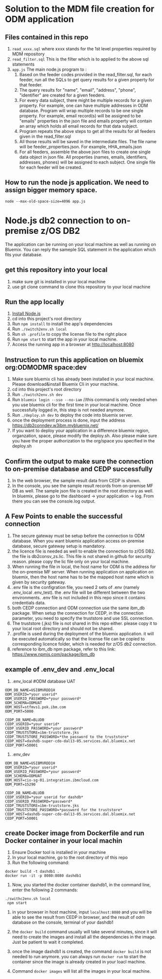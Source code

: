 # Solution to the MDM file creation for ODM application

## Files contained in this repo
1. `read_xxxx.sql`  where xxxx stands for the 1st level properties required by MDM repository
1. `read_filter.sql` This is the filter which is to applied to the above sql statements
1. `app.js`  The main node.js program to :
    1.  Based on the feeder codes provided in the read_filter.sql, for each feeder, run all the SQLs to get query results for a given property for that feeder.    
    1.  The query results for "name", "email", "address", "phone", "identifier" are created for a given feeders. 
    1.  For every data subject, there might be multiple records for a given property. For example, one can have multiple addresses in ODM database. Program will wrap multiple records to be one single property. For example, email record(s) will be  assigned to be "emails" properties in the json file and emails property will contain an array which holds all email records for that data subject.
    1.  Program repeats the above steps to get all the results for all feeders given in the read_filter.sql
    1.  All those results will be saved in the intermediate files. The file name will be feeder_properties.json. For example, HHA_emails.json
    1.  For all feeders, assemble the above json files to create one single data object in json file. All properties (names, emails, identifiers, addresses, phones) will be assigned to each subject. One single file for each feeder will be created. 
 
 
 ## How to run the node js application. We need to assign bigger memory space. 
 
`node --max-old-space-size=4096 app.js`

# Node.js db2 connection to on-premise z/OS DB2

The application can be running on your local machine as well as running on Bluemix. 
You can reply the sameple SQL statement in the application which fits your database.

## get this repository into your local
1. make sure git is installed in your local machine
1. use git clone command to clone this repository to your local machine

## Run the app locally

1. [Install Node.js][]
1. cd into this project's root directory
1. Run `npm install` to install the app's dependencies
1. Run `./switch2env.sh local`
1. Run `sh .profile` to copy the license file to the right place
1. Run `npm start` to start the app in your local machine.
1. Access the running app in a browser at <http://localhost:8080>

[Install Node.js]: https://nodejs.org/en/download/

## Instruction to run this application on bluemix org:ODMODMR space:dev
1. Make sure bluemix cli has already been installed in your local machine. Please download&install Bluemix Cli in your machine. 
1. cd into this project's root directory
1. Run `./switch2env.sh dev`
1. Run `bluemix login --sso --no-iam`  //this command is only needed when you use bluemix cli for the first time in your local machine. Once successfully logged in, this step is not needed anymore. 
1. Run `./deploy.sh dev` to deploy the code into bluemix server. 
1. once the deployment process is done, input the address https://db2conndev.w3ibm.mybluemix.net/
1. If you want to deploy your application in a difference bluemix region, organzation, space, please modify the deploy.sh. Also please make sure you have the proper authorization to the org/space you specified in the deploy.sh 

## Confirm the output to make sure the connection to on-premise database and CEDP successfully
1. In the web browser, the sample result data from CEDP is shown. 
1. In the console, you see the sample result records from on-premise MF DB as well. The sample json file is created in the root directory as well. In bluemix, please go to the dashboard -> your application -> log. From there you can see the console.log output.  

## A Few Points to enable the successful connection
1. The secure gateway must be setup before the connection to ODM database. When you want bluemix application access on-premise database, secure gateway setup is mandatory. 
1. the licence file is needed as well to enable the connection to z/OS DB2. the file is db2consv_zs.lic. This file is not shared in github for security reason. please copy the lic file only on your local machine. 
1. When running the file in local, the host name for ODM is the address for the on-premise MF server. When running application on application on bluemix, then the host name has to be the mapped host name which is given by security gateway. 
1. .env file is the configration file, you need 2 sets of .env (namely .env_local .env_test). the .env file will be different between the two environments. .env file is not included in this repo since it contains credentials data. 
1. both CEDP connection and ODM connection use the same ibm_db package. When setup the connection for CEDP, in the connection parameter, you need to specify the truststore and use SSL connection. 
1. The truststore (.jks) file is not shared in this repo either. please copy it to your local root directory and should not be shared.
1. .profile is used during the deployment of the bluemix application. it will be executed automatically so that the license file can be copied to corresponding licence folder, which is needed for z/OS db2 connection. 
1. reference to ibm_db npm package, refer to this link: https://www.npmjs.com/package/ibm_db

## example of .env_dev and .env_local

1. .env_local
#ODM database UAT
```
ODM_DB_NAME=USIBMVRDD1H
ODM_USERID=*your userid*
ODM_USERID_PASSWORD=*your password*
ODM_SCHEMA=ODMUAT
ODM_HOST=stfmvs1.pok.ibm.com
ODM_PORT=5000

CEDP_DB_NAME=BLUDB
CEDP_USERID=*your userid*
CEDP_USERID_PASSWORD=*your password*
CEDP_TRUSTSTORE=ibm-truststore.jks
CEDP_TRUSTSTORE_PASSWORD=*the password to the truststore*
CEDP_HOST=dashdb-super-cdo-dal13-05.services.dal.bluemix.net
CEDP_PORT=50001
```

1. .env_dev
```
ODM_DB_NAME=USIBMVRDD1H
ODM_USERID=*your userid*
ODM_USERID_PASSWORD=*your password*
ODM_SCHEMA=ODMUAT
ODM_HOST=cio-sg-01.integration.ibmcloud.com
ODM_PORT=15290

CEDP_DB_NAME=BLUDB
CEDP_USERID=*your userid for dashdb*
CEDP_USERID_PASSWORD=*password*
CEDP_TRUSTSTORE=ibm-truststore.jks
CEDP_TRUSTSTORE_PASSWORD=*password for the truststore*
CEDP_HOST=dashdb-super-cdo-dal13-05.services.dal.bluemix.net
CEDP_PORT=50001

```

## create Docker image from Dockerfile and run Docker container in your local machin

1. Ensure Docker tool is installed in your machine
1. In your local machine, go to the root directory of this repo
1. Run the following command: 
``` 
docker build -t dashdb1 .        
docker run -it -p 8080:8080 dashdb1 
```
1. Now, you started the docker container dashdb1, in the command line, enter the following 2 commands: 
``` 
./swithc2env.sh local
 npm start
```
1. in your browser in host machine, input `localhost:8080` and you will be able to see the result from CEDP in browser, and the result of odm database on the console, terminal of your dashdb1

1. the `docker build` command usually will take several minutes, since it will need to create the images and install all the dependencies in the image. Just be patient to wait it completed. 

1. once the image dashdb1 is created, the command `docker build` is not needed to run anymore. you can always run `docker run` to start the container since the image is already created in your loacl machine. 

1. Command `docker images` will list all the images in your local machine. 


